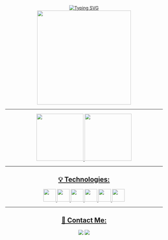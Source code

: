 <div align="center">
<a href="https://git.io/typing-svg"><img src="https://readme-typing-svg.demolab.com?font=Fira+Code&weight=600&size=26&pause=1000&color=F48222&center=true&vCenter=true&width=490&height=70&lines=Welcome!+My+name+is+Nath%C3%A1lia+++%3A);I'm+a+Developer." alt="Typing SVG" /></a>

</div>
<div align="center">         
<img src="https://github.com/NathaliaNogueira/NathaliaNogueira/assets/94802675/d96e5054-204d-4760-b1f4-3237e86475a4" width = "300px" />

</div>
<hr>
<div align="center">  
<a href="https://github.com/NathaliaNogueira">
<img height="150em" src="https://github-readme-stats.vercel.app/api/top-langs/?username=NathaliaNogueira&layout=compact&langs_count=7&theme=dracula"/>
<img height="150em" src="https://github-readme-stats.vercel.app/api?username=NathaliaNogueira&show_icons=true&theme=dracula&include_all_commits=true&count_private=true"/>
</div>
<hr>
<div align="center">
<h2>&#128161; Technologies: </h2> 

<div display: inline-block>
<img src="https://cdn.jsdelivr.net/gh/devicons/devicon/icons/python/python-original.svg" width = "40px"/> <img src="https://cdn.jsdelivr.net/gh/devicons/devicon/icons/javascript/javascript-original.svg" width = "40px" /> <img src="https://cdn.jsdelivr.net/gh/devicons/devicon/icons/html5/html5-original.svg" width = "40px" /> <img src="https://cdn.jsdelivr.net/gh/devicons/devicon/icons/css3/css3-original.svg" width = "40px" /> <img src="https://cdn.jsdelivr.net/gh/devicons/devicon/icons/postgresql/postgresql-original.svg" width = "40px" /> <img src="https://cdn.jsdelivr.net/gh/devicons/devicon/icons/git/git-original.svg" width = "40px"/>
</div>
<hr>
<h2>&#128233; Contact Me:</h2>

<div>
<a href = "mailto:nathaliancorrea@gmail.com"><img src="https://img.shields.io/badge/Gmail-D14836?style=for-the-badge&logo=gmail&logoColor=white" target="_blank"></a>
<a href="https://www.linkedin.com/in/nathalia-nogueira12/" target="_blank"><img src="https://img.shields.io/badge/-LinkedIn-%230077B5?style=for-the-badge&logo=linkedin&logoColor=white" target="_blank"></a>   
</div>



